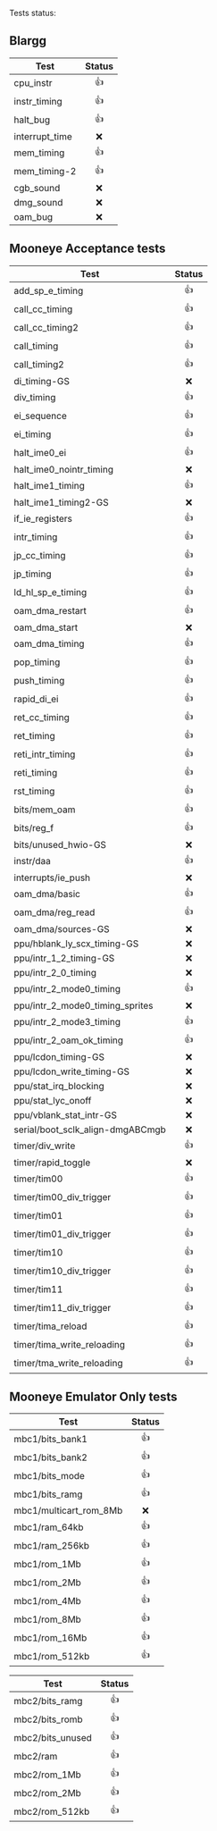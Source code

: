 Tests status:

## Blargg

| Test           | Status |
| -------------- | :----: |
| cpu_instr      |   👍   |
| instr_timing   |   👍   |
| halt_bug       |   👍   |
| interrupt_time |   ❌   |
| mem_timing     |   👍   |
| mem_timing-2   |   👍   |
| cgb_sound      |   ❌   |
| dmg_sound      |   ❌   |
| oam_bug        |   ❌   |

## Mooneye Acceptance tests

| Test                             | Status |
| -------------------------------- | :----: |
| add_sp_e_timing                  |   👍   |
| call_cc_timing                   |   👍   |
| call_cc_timing2                  |   👍   |
| call_timing                      |   👍   |
| call_timing2                     |   👍   |
| di_timing-GS                     |   ❌   |
| div_timing                       |   👍   |
| ei_sequence                      |   👍   |
| ei_timing                        |   👍   |
| halt_ime0_ei                     |   👍   |
| halt_ime0_nointr_timing          |   ❌   |
| halt_ime1_timing                 |   👍   |
| halt_ime1_timing2-GS             |   ❌   |
| if_ie_registers                  |   👍   |
| intr_timing                      |   👍   |
| jp_cc_timing                     |   👍   |
| jp_timing                        |   👍   |
| ld_hl_sp_e_timing                |   👍   |
| oam_dma_restart                  |   👍   |
| oam_dma_start                    |   ❌   |
| oam_dma_timing                   |   👍   |
| pop_timing                       |   👍   |
| push_timing                      |   👍   |
| rapid_di_ei                      |   👍   |
| ret_cc_timing                    |   👍   |
| ret_timing                       |   👍   |
| reti_intr_timing                 |   👍   |
| reti_timing                      |   👍   |
| rst_timing                       |   👍   |
| bits/mem_oam                     |   👍   |
| bits/reg_f                       |   👍   |
| bits/unused_hwio-GS              |   ❌   |
| instr/daa                        |   👍   |
| interrupts/ie_push               |   ❌   |
| oam_dma/basic                    |   👍   |
| oam_dma/reg_read                 |   👍   |
| oam_dma/sources-GS               |   ❌   |
| ppu/hblank_ly_scx_timing-GS      |   ❌   |
| ppu/intr_1_2_timing-GS           |   ❌   |
| ppu/intr_2_0_timing              |   ❌   |
| ppu/intr_2_mode0_timing          |   👍   |
| ppu/intr_2_mode0_timing_sprites  |   ❌   |
| ppu/intr_2_mode3_timing          |   👍   |
| ppu/intr_2_oam_ok_timing         |   👍   |
| ppu/lcdon_timing-GS              |   ❌   |
| ppu/lcdon_write_timing-GS        |   ❌   |
| ppu/stat_irq_blocking            |   ❌   |
| ppu/stat_lyc_onoff               |   ❌   |
| ppu/vblank_stat_intr-GS          |   ❌   |
| serial/boot_sclk_align-dmgABCmgb |   ❌   |
| timer/div_write                  |   👍   |
| timer/rapid_toggle               |   ❌   |
| timer/tim00                      |   👍   |
| timer/tim00_div_trigger          |   👍   |
| timer/tim01                      |   👍   |
| timer/tim01_div_trigger          |   👍   |
| timer/tim10                      |   👍   |
| timer/tim10_div_trigger          |   👍   |
| timer/tim11                      |   👍   |
| timer/tim11_div_trigger          |   👍   |
| timer/tima_reload                |   👍   |
| timer/tima_write_reloading       |   👍   |
| timer/tma_write_reloading        |   👍   |

## Mooneye Emulator Only tests

| Test                   | Status |
| ---------------------- | :----: |
| mbc1/bits_bank1        |   👍   |
| mbc1/bits_bank2        |   👍   |
| mbc1/bits_mode         |   👍   |
| mbc1/bits_ramg         |   👍   |
| mbc1/multicart_rom_8Mb |   ❌   |
| mbc1/ram_64kb          |   👍   |
| mbc1/ram_256kb         |   👍   |
| mbc1/rom_1Mb           |   👍   |
| mbc1/rom_2Mb           |   👍   |
| mbc1/rom_4Mb           |   👍   |
| mbc1/rom_8Mb           |   👍   |
| mbc1/rom_16Mb          |   👍   |
| mbc1/rom_512kb         |   👍   |

| Test             | Status |
| ---------------- | :----: |
| mbc2/bits_ramg   |   👍   |
| mbc2/bits_romb   |   👍   |
| mbc2/bits_unused |   👍   |
| mbc2/ram         |   👍   |
| mbc2/rom_1Mb     |   👍   |
| mbc2/rom_2Mb     |   👍   |
| mbc2/rom_512kb   |   👍   |
